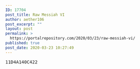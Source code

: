 ```yaml
---
ID: 17704
post_title: Raw Messiah VI
author: aether106
post_excerpt: ""
layout: post
permalink: >
  https://portalrepository.com/2020/03/23/raw-messiah-vi/
published: true
post_date: 2020-03-23 10:27:49
---
```

<pre>11D4A140C422</pre>